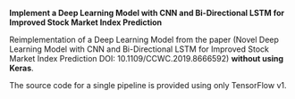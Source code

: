 **Implement a Deep Learning Model with CNN and Bi-Directional
LSTM for Improved Stock Market Index Prediction**


Reimplementation of a Deep Learning Model from the paper (Novel Deep Learning Model with CNN and Bi-Directional
LSTM for Improved Stock Market Index Prediction DOI: 10.1109/CCWC.2019.8666592) **without using Keras**.

The source code for a single pipeline is provided using only TensorFlow v1.
